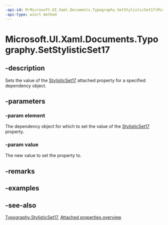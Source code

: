 ```yaml
---
-api-id: M:Microsoft.UI.Xaml.Documents.Typography.SetStylisticSet17(Microsoft.UI.Xaml.DependencyObject,System.Boolean)
-api-type: winrt method
---
```


<!-- Method syntax
public void SetStylisticSet17(Windows.UI.Xaml.DependencyObject element, System.Boolean value)
-->

# Microsoft.UI.Xaml.Documents.Typography.SetStylisticSet17

## -description
Sets the value of the [StylisticSet17](typography_stylisticset17.md) attached property for a specified dependency object.

## -parameters
### -param element
The dependency object for which to set the value of the [StylisticSet17](typography_stylisticset17.md) property.

### -param value
The new value to set the property to.

## -remarks

## -examples

## -see-also

[Typography.StylisticSet17](typography_stylisticset17.md), [Attached properties overview](/windows/uwp/xaml-platform/attached-properties-overview)
